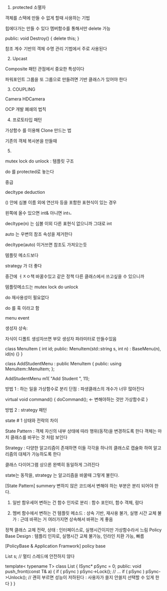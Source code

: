 1. protected 소멸자

객체를 스택에 만들 수 없게 할때 사용하는 기법

힙에다가는 만들 수 있다
멤버함수를 통해서만 delete 가능

public:
 void Destroy() { delete this; }

 참조 계수 기반의 객체 수명 관리 기법에서 주로 사용된다


2. Upcast

Composite 패턴 관점에서 중요한 특성이다

파워포인트 그룹을 또 그룹으로 만들려면 기반 클래스가 있어야 한다

3. COUPLING

Camera
HDCamera

OCP 개발 폐쇄의 법칙

4. 프로토타입 패턴

가상함수 를 이용해
Clone 만드는 법 

기존의 객체 복사본을 만들때

5. 
mutex lock
do
unlock 
 : 템플릿 구조

  do 를 protected로 놓는다 



중급

decltype deduction 

() 안에 심볼 이름 외에 연산자 등을 포함한 표현식이 있는 경우

왼쪽에 올수 있으면 int& 아니면 intㄴ

decltype(n) 는 심볼 이외 다른 표현식 없으니까 그대로 int


auto 는 우변의 참조 속성을 제거한다


decltype(auto)
이거쓰면 참조도 가져오는듯

템플릿 메소드보다

strategy 가 더 좋다

중간에 ㅓㅈㅇ책 바꿀수있고
같은 정책 다른 클래스에서 쓰고싶을 수 있으니까

템플릿메소드는 
mutex lock
do
unlock 

do 재사용성이 필요없다

do 를 훅 이라고 함



menu event

생성자 상속:

자식이 디폴트 생성자쓰면 부모 생성자 파라미터로 만들수있음

class MenuItem
{
    int id;
public:
    MenuItem(std::string s, int n) : BaseMenu(n), id(n) {}
}

class AddStudentMenu : public MenuItem
{
public:
    using MenuItem::MenuItem;
};

AddStudentMenu m1( "Add Student ", 11);


방법 1 : 하는 일을 가상함수로 분리
단점 : 파생클래스의 개수가 너무 많아진다

virtual void command()
{
    doCommand(); <- 변해야하는 것만 가상함수로
}

방법 2 : strategy 패턴



state # 1 상태와 전략의 차이

State Pattern : 객체 자신의 내부 상태에 따라 행위(동작)을 변경하도록 한다
객체는 마치 클래스를 바꾸는 것 처럼 보인다

Strategy : 다양한 알고리즘이 존재하면 이들 각각을 하나의 클래스로 캡슐화 하여
알고리즘의 대체가 가능하도록 한다

클래스 다이어그램 상으론 완벽히 동일하게 그려진다

state는 동작을, strategy 는 알고리즘을 바꿀때 그렇게 불린다.


[State Pattern] summery
변하지 않은 코드에서 변해야 하는 부분은 분리 되어야 한다.


1. 일반 함우세어 변하는 건 함수 인자로 분리 : 함수 포인터, 함수 객체, 람다

2. 멤버 함수에서 변하는 건
템플릿 메소드 : 상속 기반, 재사용 불가, 실행 시간 교체 불가
 : 근데 바뀌는 거 여러가지면 상속해서 바뀌는 게 좋음

정책 클래스 교체
전략, 상태 : 인터페이스로, 실행시간이지만 가상함수라서 느림
Policy Base Design : 템플리 인자로, 실행시간 교체 불가능, 인라인 치환 가능, 빠름


[PolicyBase & Application Framwork] policy base


List<int> s; // 멀티 스레드에 안전하지 않다

template< typename T> class List
{
    ISync* pSync = 0;
public:
    void push_front(const T& a)
    {
        if ( pSync ) pSync->Lock();
        // ...
        if ( pSync ) pSync->Unlock(); // 괜히 부르면 성능이 저하된다 : 사용자가 쓸지 안쓸지 선택할 수 있게 한다
    }
}
